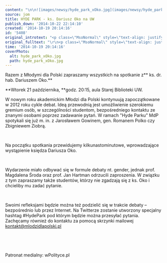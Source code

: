 ```yaml
---
content: "\n\n![images/newsy/hyde_park_xOko.jpg](images/newsy/hyde_park_xOko.jpg)Razem z Młodymi dla Polski zapraszamy wszystkich na spotkanie z** ks. dr. hab. Dariuszem Oko.**\n\r\n**Wtorek 21 października,\_**godz. 20:15, aula Starej Biblioteki UW.\n\r\n\nW nowym roku akademickim Młodzi dla Polski kontynuują zapoczątkowane w 2012 roku cykle debat. Ideą przewodnią jest umożliwienie szerokiemu gremium osób, w szczególności studentom, bezpośredniego kontaktu ze znanymi osobami poprzez zadawanie pytań. W ramach \"Hyde Parku\" MdP spotykali się już m. in. z Jarosławem Gowinem, gen. Romanem Polko czy Zbigniewem Ziobrą.\n\r\n\n\_\n\r\n\n<!--{{intro-break}}-->\n\r\n\nNa początku spotkania przewidujemy kilkunastominutowe, wprowadzające wystąpienie księdza Dariusza Oko.\n\r\n\n\_\n\r\n\nWydarzenie miało odbywać się w formule debaty nt. gender, jednak prof. Magdalena Środa oraz prof. Jan Hartman odrzucili zaproszenia. W związku z tym zapraszamy także studentów, którzy nie zgadzają się z ks. Oko i chcieliby mu zadać pytanie.\_\n\r\n\n\_\n\r\n\nSwoimi refleksjami będzie można też podzielić się w trakcie debaty – bezpośrednio lub przez Internet. Na Twitterze zostanie utworzony specjalny hashtag #HydePark pod którym będzie można przesyłać pytania. Zachęcamy również do kontaktu za pomocą skrzynki mailowej kontakt@mlodzidlapolski.pl\n\r\n\n\_\n\r\n\n\_\n\r\n\nPatronat medialny:\nwPolityce.pl\n"
source: jom
title: HYDE PARK - ks. Dariusz Oko na UW
publish_down: '2014-10-22 22:14:10'
created: '2014-10-19 20:14:16'
id: '5408'
original_introtext: "<p class=\"MsoNormal\" style=\"text-align: justify;\"><img src=\"images/newsy/hyde_park_xOko.jpg\" border=\"0\" width=\"250\" height=\"171\" style=\"float: left; border: 0; margin: 10px;\" />Razem z Młodymi dla Polski zapraszamy wszystkich na spotkanie z<strong> ks. dr. hab. Dariuszem Oko.</strong></p>\r\n<p class=\"MsoNormal\" style=\"text-align: justify;\"><br /><strong>Wtorek 21 października,\_</strong>godz. 20:15, aula Starej Biblioteki UW.</p>\r\n<p class=\"MsoNormal\" style=\"text-align: justify;\">W nowym roku akademickim Młodzi dla Polski kontynuują zapoczątkowane w 2012 roku cykle debat. Ideą przewodnią jest umożliwienie szerokiemu gremium osób, w szczególności studentom, bezpośredniego kontaktu ze znanymi osobami poprzez zadawanie pytań. W ramach \"Hyde Parku\" MdP spotykali się już m. in. z Jarosławem Gowinem, gen. Romanem Polko czy Zbigniewem Ziobrą.</p>\r\n<p class=\"MsoNormal\">\_</p>\r\n"
original_fulltext: "\r\n<p class=\"MsoNormal\" style=\"text-align: justify;\">Na początku spotkania przewidujemy kilkunastominutowe, wprowadzające wystąpienie księdza Dariusza Oko.</p>\r\n<p class=\"MsoNormal\">\_</p>\r\n<p class=\"MsoNormal\" style=\"text-align: justify;\">Wydarzenie miało odbywać się w formule debaty nt. gender, jednak prof. Magdalena Środa oraz prof. Jan Hartman odrzucili zaproszenia. W związku z tym zapraszamy także studentów, którzy nie zgadzają się z ks. Oko i chcieliby mu zadać pytanie.\_</p>\r\n<p class=\"MsoNormal\">\_</p>\r\n<p class=\"MsoNormal\" style=\"text-align: justify;\">Swoimi refleksjami będzie można też podzielić się w trakcie debaty – bezpośrednio lub przez Internet. Na Twitterze zostanie utworzony specjalny hashtag #HydePark pod którym będzie można przesyłać pytania. Zachęcamy również do kontaktu za pomocą skrzynki mailowej kontakt@mlodzidlapolski.pl</p>\r\n<p class=\"MsoNormal\">\_</p>\r\n<p class=\"MsoNormal\">\_</p>\r\n<p class=\"MsoNormal\">Patronat medialny:<br />wPolityce.pl</p>"
time: '2014-10-19 20:14:16'
coverPhoto:
  alt: hyde_park_xOko.jpg
  path: hyde_park_xOko.jpg
---
```

Razem z Młodymi dla Polski zapraszamy wszystkich na spotkanie z** ks. dr. hab. Dariuszem Oko.**

**Wtorek 21 października, **godz. 20:15, aula Starej Biblioteki UW.


W nowym roku akademickim Młodzi dla Polski kontynuują zapoczątkowane w 2012 roku cykle debat. Ideą przewodnią jest umożliwienie szerokiemu gremium osób, w szczególności studentom, bezpośredniego kontaktu ze znanymi osobami poprzez zadawanie pytań. W ramach "Hyde Parku" MdP spotykali się już m. in. z Jarosławem Gowinem, gen. Romanem Polko czy Zbigniewem Ziobrą.


 


<!--{{intro-break}}-->


Na początku spotkania przewidujemy kilkunastominutowe, wprowadzające wystąpienie księdza Dariusza Oko.


 


Wydarzenie miało odbywać się w formule debaty nt. gender, jednak prof. Magdalena Środa oraz prof. Jan Hartman odrzucili zaproszenia. W związku z tym zapraszamy także studentów, którzy nie zgadzają się z ks. Oko i chcieliby mu zadać pytanie. 


 


Swoimi refleksjami będzie można też podzielić się w trakcie debaty – bezpośrednio lub przez Internet. Na Twitterze zostanie utworzony specjalny hashtag #HydePark pod którym będzie można przesyłać pytania. Zachęcamy również do kontaktu za pomocą skrzynki mailowej kontakt@mlodzidlapolski.pl


 


 


Patronat medialny:
wPolityce.pl


<!--{{json:{"created_date":"2014-10-19 20:14:16","publish_down":"2014-10-22 22:14:10","id":"5408"}}}-->